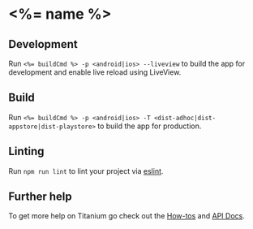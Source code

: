 # <%= name %>

## Development

Run `<%= buildCmd %> -p <android|ios> --liveview` to build the app for development and enable live reload using LiveView.

## Build

Run `<%= buildCmd %> -p <android|ios> -T <dist-adhoc|dist-appstore|dist-playstore>` to build the app for production.

## Linting

Run `npm run lint` to lint your project via [eslint](https://eslint.org/).

## Further help

To get more help on Titanium go check out the [How-tos](https://titaniumsdk.com/guide/Titanium_SDK/Titanium_SDK_How-tos/) and [API Docs](https://titaniumsdk.com/api/).
